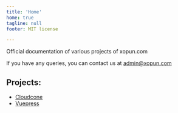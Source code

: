 ```yaml
---
title: 'Home'
home: true
tagline: null
footer: MIT license

---
```


Official documentation of various projects of xopun.com

If you have any queries, you can contact us at admin@xopun.com

## Projects:

- [Cloudcone](/cloudcone/getting-started/)
- [Vuepress](/vuepress/deployment/)
